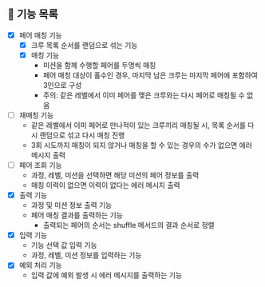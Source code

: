 ## 📝 기능 목록
- [X] 페어 매칭 기능
  - [X] 크루 목록 순서를 랜덤으로 섞는 기능
  - [X] 매칭 기능
    - 미션을 함께 수행할 페어를 두명씩 매칭
    - 페어 매칭 대상이 홀수인 경우, 마지막 남은 크루는 마지막 페어에 포함하여 3인으로 구성
    - ️주의: 같은 레벨에서 이미 페어를 맺은 크루와는 다시 페어로 매칭될 수 없음
- [ ] 재매칭 기능
  - 같은 레벨에서 이미 페어로 만나적이 있는 크루끼리 매칭될 시, 목록 순서를 다시 랜덤으로 섞고 다시 매칭 진행
  - 3회 시도까지 매칭이 되지 않거나 매칭을 할 수 있는 경우의 수가 없으면 에러 메시지 출력
- [ ] 페어 조회 기능
  - 과정, 레벨, 미션을 선택하면 해당 미션의 페어 정보를 출력
  - 매칭 이력이 없으면 이력이 없다는 에러 메시지 출력
- [X] 출력 기능
  - 과정 및 미션 정보 출력 기능
  - 페어 매칭 결과를 출력하는 기능
    - 출력되는 페어의 순서는 shuffle 메서드의 결과 순서로 정렬
- [X] 입력 기능
  - 기능 선택 값 입력 기능
  - 과정, 레벨, 미션 정보를 입력하는 기능
- [X] 예외 처리 기능
  - 입력 값에 예외 발생 시 에러 메시지를 출력하는 기능
